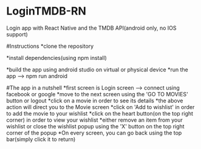 # LoginTMDB-RN
Login app with React Native and the TMDB API(android only, no IOS support)

#Instructions
*clone the repository

*install dependencies(using npm install)

*build the app using android studio on virtual or physical device
*run the app --> npm run android

#The app in a nutshell
*first screen is Login screen --> connect using facebook or google
*move to the next screen using the 'GO TO MOVIES' button or logout
*click on a movie in order to see its details
*the above action will direct you to the Movie screen
*click on 'Add to wishlist' in order to add the movie to your wishlist
*click on the heart button(on the top right corner) in order to view your wishlist
*either remove an item from your wishlist or close the wishlist popup using the 'X' button on the top right corner of the popup
*On every screen, you can go back using the top bar(simply click it to return)
 
